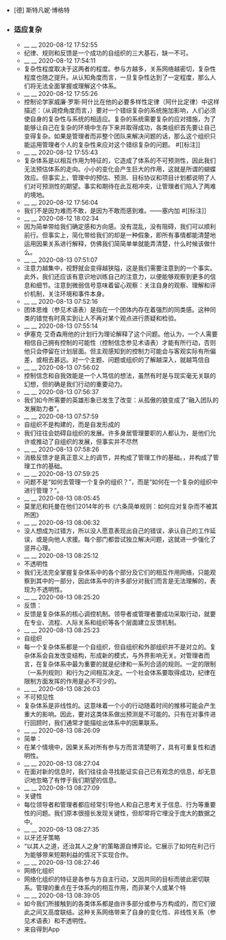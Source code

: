 - [德] 斯特凡妮·博格特
- ### 适应复杂
    - __ __ 2020-08-12 17:52:55
    - 纪律、规则和反馈是一个成功的自组织的三大基石，缺一不可。
    - __ __ 2020-08-12 17:54:11
    - 复杂性程度取决于这两者的程度。参与方越多，关系网络越密切，复杂性程度也随之提升。从认知角度而言，一旦复杂性达到了一定程度，那么人们将无法全面掌握或理解这个体系。
    - __ __ 2020-08-12 17:55:26
    - 控制论学家威廉·罗斯·阿什比在他的必要多样性定律（阿什比定律）中这样描述：（从调控角度而言，）要对一个错综复杂的系统施加影响，人们必须使自身的复杂性与系统的相适应。复杂的系统需要复杂的应对措施，为了能够让自己在复杂的环境中生存下来并取得成功，各类组织首先要让自己变得复杂。如果是管理者而非整个团队来解决问题的话，那么这个组织只能运用管理者个人的复杂性来应对这个错综复杂的问题。
#[[标注]]
    - __ __ 2020-08-12 17:55:43
    - 复杂体系是以相互作用为特征的，它造成了体系的不可预测性，因此我们无法预估体系的走向。小小的变化会产生巨大的作用，这就是所谓的蝴蝶效应。但事实上，管理中的预估、预测、目标协议和项目计划都说明了人们对可预测性的期望。事实和期待在此互相冲突，让管理者们陷入了两难的境地。
    - __ __ 2020-08-12 17:56:04
    - 我们不是因为难而不敢，是因为不敢而感到难。——塞内加 #[[标注]]
    - __ __ 2020-08-12 18:02:34
    - 因为简单带给我们确定感和方向感。没有混乱，没有阻碍，我们可以顺利前行。但事实上，简化带给我们的却是一种假象，即所有事情都能清楚地运用因果关系进行解释，仿佛我们简简单单就能弄清楚，什么时候该做什么。
    - __ __ 2020-08-13 07:51:07
    - 注意力越集中，视野就会变得越狭隘，这是我们需要注意到的一个事实。此外，我们还应该有意识地训练自己的注意力，以便能够观察到更多的信息和细节。注意到微弱信号意味着留心观察：关注自身的观察、理解和评价机制，关注环境和事件本身。
    - __ __ 2020-08-13 07:52:16
    - 团体思维（参见术语表）是指在一个团体内存在着强烈的同类感。这种同类的错觉有时真实到让人不再对某个观点进行质疑和检验。
    - __ __ 2020-08-13 07:55:14
    - 伊塞克·艾奇森用他的计划行为理论解释了这个问题。他认为，一个人需要相信自己拥有控制的可能性（控制信念参见术语表）才能有所行动，否则他只会停留在计划层面。但主观感知到的控制力可能会与客观实际有所偏差，或相去甚远。对一个主题、问题或组织的了解越深入，就越笃信自
    - __ __ 2020-08-13 07:56:02
    - 控制信念和自我效能是一个人笃信的想法，虽然有时是与现实毫无关联的幻想，但的确是我们行动的重要动力。
    - __ __ 2020-08-13 07:56:37
    - 我们如今所需要的英雄形象已发生了改变：从孤傲的狼变成了“融入团队的发展助力者”。
    - __ __ 2020-08-13 07:57:59
    - 自组织不是构建的，而是自发形成的
    - 我们往往会妨碍自组织的发展。许多身居管理要职的人都认为，是他们允许或推动了自组织的发展，但事实并不尽然
    - __ __ 2020-08-13 07:58:26
    - 消极反馈才是真正意义上的调节，并构成了管理工作的基础。，并构成了管理工作的基础。
    - __ __ 2020-08-13 07:59:25
    - 问题不是“如何去管理一个复杂的组织？”，而是“如何在一个复杂的组织中进行管理？”。
    - __ __ 2020-08-13 08:05:45
    - 莫里厄和托曼在他们2014年的书《六条简单规则：如何应对复杂而不被其所困》
    - __ __ 2020-08-13 08:06:32
    - 没人想成为过错方，所以没人愿意表现出自己的错误，承认自己的工作延误，或是向他人求援。每个部门都尝试独立解决问题，这就进一步强化了竖井心理。
    - __ __ 2020-08-13 08:25:12
    - 不透明性
    - 我们无法完全掌握复杂体系中的各个部分及它们的相互作用网络，只能观察到其中的一部分，因此体系中的许多部分对我们而言是无法理解的，表现为不透明性。
    - __ __ 2020-08-13 08:25:20
    - 反馈：
    - 反馈是复杂体系的核心调控机制。领导者或管理者要成功采取行动，就要在专业、流程、人际关系和组织等各个层面建立反馈机制。
    - __ __ 2020-08-13 08:25:23
    - 自组织
    - 每一个复杂体系都是一个自组织，但自组织和外部组织并不是对立的。复杂体系会自发改变结构，形成新的模式，与外界影响无关。对管理者而言，在复杂体系中最为重要的就是纪律和一系列合适的规则。一定的限制（一系列规则）和行为之间相互决定。一个社会体系要取得成功，纪律在限制方面发挥的作用是必不可少的。
    - __ __ 2020-08-13 08:26:03
    - 不可预见性
    - 复杂体系是非线性的。这意味着一个小的行动随着时间的推移可能会产生重大的影响。因此，要对这类体系做出预测是不可能的。只有在对事件进行回顾时，我们通常才能描绘出体系中的因果联系。
    - __ __ 2020-08-13 08:26:09
    - 简单：
    - 在某个情境中，因果关系对所有参与方而言清楚明了，具有可重复性和透明性。
    - __ __ 2020-08-13 08:27:04
    - 在面对新的信息时，我们往往会寻找能证实自己已有观念的信息，却无意识地忽略了有悖于我们期望的信息。
    - __ __ 2020-08-13 08:27:09
    - 关键性
    - 每位领导者和管理者都应经常引导他人和自己思考关于信息、行为等重要性的问题。我们原本很擅长发现关键性，但却常将它埋没于庞大的数据之中。
    - __ __ 2020-08-13 08:27:35
    - 以牙还牙策略
    - “以其人之道，还治其人之身”的策略源自博弈论。它展示了如何在利己行为能够带来短期利益的情况下实现合作。
    - __ __ 2020-08-13 08:27:46
    - 网络化组织
    - 网络化组织的特征是各参与方自主行动，又因共同的目标而彼此密切联系。管理的重点在于体系内的相互作用，而非某个人或某个特
    - __ __ 2020-08-13 08:39:05
    - 如今我们所接触到的各类体系都是由许多部分或参与方构成的，而它们彼此之间又高度联结。这种关系网络带来了自身的变化性、非线性关系（参见术语表）和不透明性。
    - 来自得到App
